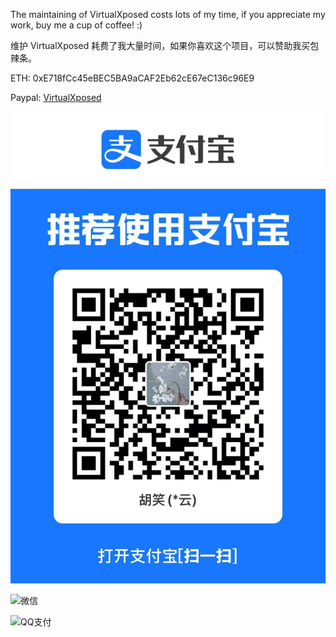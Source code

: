 The maintaining of VirtualXposed costs lots of my time, if you appreciate my work, buy me a cup of coffee! :)

维护 VirtualXposed 耗费了我大量时间，如果你喜欢这个项目，可以赞助我买包辣条。

ETH: 0xE718fCc45eBEC5BA9aCAF2Eb62cE67eC136c96E9

Paypal: [VirtualXposed](https://paypal.me/virtualxposed)

![支付宝](alipay.jpg)

![微信](weixin.png)

![QQ支付](qq.png)
